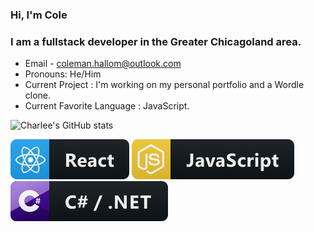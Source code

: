 ### Hi, I'm Cole

### I am a fullstack developer in the Greater Chicagoland area. 

- Email - coleman.hallom@outlook.com
- Pronouns: He/Him
- Current Project : I'm working on my personal portfolio and a Wordle clone.
- Current Favorite Language : JavaScript.



![Charlee's GitHub stats](https://github-readme-stats.vercel.app/api?username=CharleeBrown)



![React](https://github.com/MikeCodesDotNET/ColoredBadges/blob/master/svg/dev/frameworks/react.svg)
![js](https://github.com/MikeCodesDotNET/ColoredBadges/blob/master/svg/dev/languages/js.svg)
![dotnet](https://github.com/MikeCodesDotNET/ColoredBadges/blob/master/svg/dev/languages/csharp_dotnet.svg)
